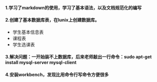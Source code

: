 #### 1.学习了markdown的使用，学习了基本语法，以及文档规范化的编写
#### 2.创建了基本数据库表，在lunix上创建数据库。
 - 学生基本信息表  
 - 课程表  
 - 学生选课表
#### 3.解决问题：一开始装不上数据库，后来老师敲出一行命令：sudo apt-get install mysql-server mysql-client
#### 4.安装workbench，发现比用命令行写命令方便很多




